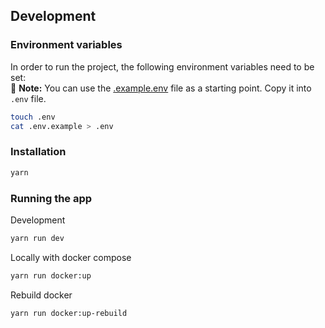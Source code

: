 ## Development 

### Environment variables 

In order to run the project, the following environment variables need to be set:  
📌 **Note:** You can use the [.example.env](./.example.env) file as a starting point. Copy it into `.env` file.

```bash
touch .env
cat .env.example > .env
```

### Installation

```bash
yarn
```

### Running the app

Development

```bash
yarn run dev
```

Locally with docker compose

```bash
yarn run docker:up
```

Rebuild docker 
```bash
yarn run docker:up-rebuild
```


